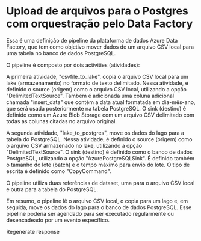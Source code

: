 # Upload de arquivos para o Postgres com orquestração pelo Data Factory


Essa é uma definição de pipeline da plataforma de dados Azure Data Factory, que tem como objetivo mover dados de um arquivo CSV local para uma tabela no banco de dados PostgreSQL.

O pipeline é composto por dois activities (atividades):

A primeira atividade, "csvfile_to_lake", copia o arquivo CSV local para um lake (armazenamento) no formato de texto delimitado. Nessa atividade, é definido o source (origem) como o arquivo CSV local, utilizando a opção "DelimitedTextSource". Também é adicionada uma coluna adicional chamada "insert_data" que contém a data atual formatada em dia-mês-ano, que será usada posteriormente na tabela PostgreSQL. O sink (destino) é definido como um Azure Blob Storage com um arquivo CSV delimitado com todas as colunas citadas no arquivo original.

A segunda atividade, "lake_to_postgres", move os dados do lago para a tabela do PostgreSQL. Nessa atividade, é definido o source (origem) como o arquivo CSV armazenado no lake, utilizando a opção "DelimitedTextSource". O sink (destino) é definido como o banco de dados PostgreSQL, utilizando a opção "AzurePostgreSQLSink". É definido também o tamanho do lote (batch) e o tempo máximo para envio do lote. O tipo de escrita é definido como "CopyCommand".

O pipeline utiliza duas referências de dataset, uma para o arquivo CSV local e outra para a tabela do PostgreSQL.

Em resumo, o pipeline lê o arquivo CSV local, o copia para um lago e, em seguida, move os dados do lago para o banco de dados PostgreSQL. Esse pipeline poderia ser agendado para ser executado regularmente ou desencadeado por um evento específico.





Regenerate response

